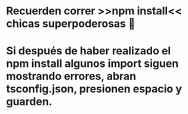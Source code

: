 # Recuerden correr >>npm install<< chicas superpoderosas 🎀
# Si después de haber realizado el npm install algunos import siguen mostrando errores, abran tsconfig.json, presionen espacio y guarden.
